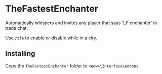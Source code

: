 # TheFastestEnchanter

Automatically whispers and invites any player that says 'LF enchanter' in trade chat.

Use `/tfe` to enable or disable while in a city.

## Installing
Copy the `TheFastestEnchanter` folder to `<Wow>\Interface\Addons`
